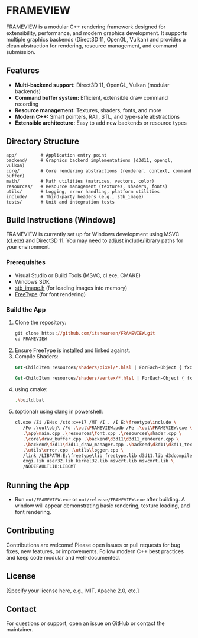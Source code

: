 # FRAMEVIEW

FRAMEVIEW is a modular C++ rendering framework designed for extensibility, performance, and modern graphics development. It supports multiple graphics backends (Direct3D 11, OpenGL, Vulkan) and provides a clean abstraction for rendering, resource management, and command submission. 

## Features
- **Multi-backend support:** Direct3D 11, OpenGL, Vulkan (modular backends)
- **Command buffer system:** Efficient, extensible draw command recording
- **Resource management:** Textures, shaders, fonts, and more
- **Modern C++:** Smart pointers, RAII, STL, and type-safe abstractions
- **Extensible architecture:** Easy to add new backends or resource types

## Directory Structure
```
app/         # Application entry point
backend/     # Graphics backend implementations (d3d11, opengl, vulkan)
core/        # Core rendering abstractions (renderer, context, command buffer)
math/        # Math utilities (matrices, vectors, color)
resources/   # Resource management (textures, shaders, fonts)
utils/       # Logging, error handling, platform utilities
include/     # Third-party headers (e.g., stb_image)
tests/       # Unit and integration tests
```

## Build Instructions (Windows)
FRAMEVIEW is currently set up for Windows development using MSVC (cl.exe) and Direct3D 11. You may need to adjust include/library paths for your environment.

### Prerequisites
- Visual Studio or Build Tools (MSVC, cl.exe, CMAKE)
- Windows SDK
- [stb_image.h](https://github.com/nothings/stb) (for loading images into memory)
- [FreeType](https://www.freetype.org/) (for font rendering)

### Build the App
1. Clone the repository:
   ```ps
   git clone https://github.com/itsnearean/FRAMEVIEW.git
   cd FRAMEVIEW
   ```
2. Ensure FreeType is installed and linked against.
3. Compile Shaders:
   ```ps
   Get-ChildItem resources/shaders/pixel/*.hlsl | ForEach-Object { fxc /T ps_5_0 /E main /Fo ($_.DirectoryName + '\\' + $_.BaseName + '.cso') $_.FullName }

   Get-ChildItem resources/shaders/vertex/*.hlsl | ForEach-Object { fxc /T vs_5_0 /E main /Fo ($_.DirectoryName + '\\' + $_.BaseName + '.cso') $_.FullName }
   ```
4. using cmake: 
   ```sh 
   .\build.bat
   ```
5. (optional) using clang in powershell:
   ```sh
   cl.exe /Zi /EHsc /std:c++17 /MT /I . /I E:\freetype\include \
      /Fo .\out\obj\ /Fd .\out\FRAMEVIEW.pdb /Fe .\out\FRAMEVIEW.exe \
      .\app\main.cpp .\resources\font.cpp .\resources\shader.cpp \
      .\core\draw_buffer.cpp .\backend\d3d11\d3d11_renderer.cpp \
      .\backend\d3d11\d3d11_draw_manager.cpp .\backend\d3d11\d3d11_texture.cpp \
      .\utils\error.cpp .\utils\logger.cpp \
      /link /LIBPATH:E:\freetype\lib freetype.lib d3d11.lib d3dcompiler.lib \
      dxgi.lib user32.lib kernel32.lib msvcrt.lib msvcmrt.lib \
      /NODEFAULTLIB:LIBCMT
   ```


## Running the App
- Run `out/FRAMEVIEW.exe` or `out/release/FRAMEVIEW.exe` after building. A window will appear demonstrating basic rendering, texture loading, and font rendering.

## Contributing
Contributions are welcome! Please open issues or pull requests for bug fixes, new features, or improvements. Follow modern C++ best practices and keep code modular and well-documented.

## License
[Specify your license here, e.g., MIT, Apache 2.0, etc.]

## Contact
For questions or support, open an issue on GitHub or contact the maintainer.
